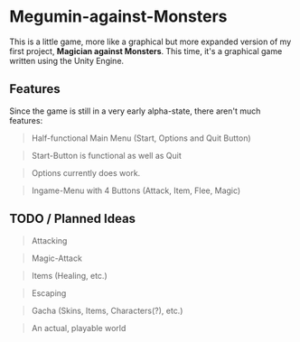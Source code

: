 # Megumin-against-Monsters

This is a little game, more like a graphical but more expanded version of my first project, **Magician against Monsters**. This time, it's a graphical game written using the Unity Engine.

## Features
Since the game is still in a very early alpha-state, there aren't much features:
> Half-functional Main Menu (Start, Options and Quit Button)

> Start-Button is functional as well as Quit

> Options currently does work.

> Ingame-Menu with 4 Buttons (Attack, Item, Flee, Magic)

## TODO / Planned Ideas
> Attacking

> Magic-Attack

> Items (Healing, etc.)

> Escaping

> Gacha (Skins, Items, Characters(?), etc.)

> An actual, playable world
